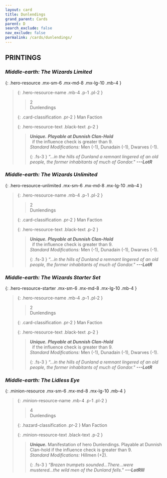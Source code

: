 ```yaml
---
layout: card
title: Dunlendings
grand_parent: Cards
parent: D
search_exclude: false
nav_exclude: false
permalink: /cards/dunlendings/
---
```


## PRINTINGS


### _Middle-earth: The Wizards Limited_

{: .hero-resource .mx-sm-6 .mx-md-8 .mx-lg-10 .mb-4 }
> {: .hero-resource-name .mb-4 .p-1 .pl-2 }
> > <div class="card-mp">2</div>
> > <div class="card-name">Dunlendings</div>
>
> {: .card-classification .pr-2 }
> Man Faction
>
> {: .hero-resource-text .black-text .p-2 }
> > _**Unique.**_ ***Playable at Dunnish Clan-Hold*** <br>&ensp;if the influence check is greater than 9. <br>_Standard Modifications:_ Men (-1), Dunadain (-1), Dwarves (-1). 
> > 
> > {: .fs-3 } 
> > _“...in the hills of Dunland a remnant lingered of an old people, the former inhabitants of much of Gondor."_ ***---&#65279;LotR*** 
> 

### _Middle-earth: The Wizards Unlimited_

{: .hero-resource-unlimited .mx-sm-6 .mx-md-8 .mx-lg-10 .mb-4 }
> {: .hero-resource-name .mb-4 .p-1 .pl-2 }
> > <div class="card-mp">2</div>
> > <div class="card-name">Dunlendings</div>
>
> {: .card-classification .pr-2 }
> Man Faction
>
> {: .hero-resource-text .black-text .p-2 }
> > _**Unique.**_ ***Playable at Dunnish Clan-Hold*** <br>&ensp;if the influence check is greater than 9. <br>_Standard Modifications:_ Men (-1), Dunadain (-1), Dwarves (-1). 
> > 
> > {: .fs-3 } 
> > _“...in the hills of Dunland a remnant lingered of an old people, the former inhabitants of much of Gondor."_ ***---&#65279;LotR*** 
> 

### _Middle-earth: The Wizards Starter Set_

{: .hero-resource-starter .mx-sm-6 .mx-md-8 .mx-lg-10 .mb-4 }
> {: .hero-resource-name .mb-4 .p-1 .pl-2 }
> > <div class="card-mp">2</div>
> > <div class="card-name">Dunlendings</div>
>
> {: .card-classification .pr-2 }
> Man Faction
>
> {: .hero-resource-text .black-text .p-2 }
> > _**Unique.**_ ***Playable at Dunnish Clan-Hold*** <br>&ensp;if the influence check is greater than 9. <br>_Standard Modifications:_ Men (-1), Dunadain (-1), Dwarves (-1). 
> > 
> > {: .fs-3 } 
> > _“...in the hills of Dunland a remnant lingered of an old people, the former inhabitants of much of Gondor."_ ***---&#65279;LotR*** 
> 

### _Middle-earth: The Lidless Eye_

{: .minion-resource .mx-sm-6 .mx-md-8 .mx-lg-10 .mb-4 }
> {: .minion-resource-name .mb-4 .p-1 .pl-2 }
> > <div class="hazard-mp">4</div>
> > <div class="card-name">Dunlendings</div>
>
> {: .hazard-classification .pr-2 }
> Man Faction
>
> {: .minion-resource-text .black-text .p-2 }
> > _**Unique.**_ Manifestation of hero Dunlendings. Playable at Dunnish Clan-hold if the influence check is greater than 9.  <br>_Standard Modifications:_ Hillmen (+2). 
> > 
> > {: .fs-3 } 
> > _“Brazen trumpets sounded...There...were mustered...the wild men of the Dunland fells."_ ***---&#65279;LotRIII*** 
> 
